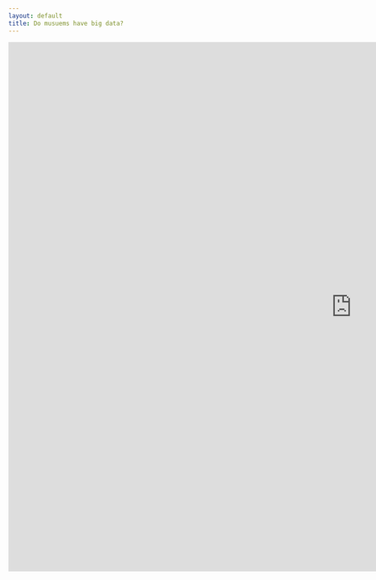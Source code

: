 ```yaml
---
layout: default
title: Do musuems have big data?
---
```


<iframe src="https://docs.google.com/presentation/d/e/2PACX-1vRwbk8cpgxVWIKZmH6vHIZKsIu2r1Wrvz8msTmBzvaLThC4rI5remn_JC960cEKWA/embed?start=false&loop=false&delayms=3000" frameborder="0" width="1365" height="1053" allowfullscreen="true" mozallowfullscreen="true" webkitallowfullscreen="true"></iframe>
